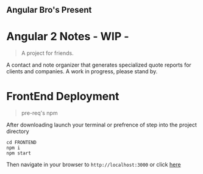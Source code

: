 ## Angular Bro's Present
# Angular 2 Notes - WIP -
> A project for friends. 

A contact and note organizer that generates specialized quote reports for clients and companies. A work in progress, please stand by. 

# FrontEnd Deployment
>pre-req's npm

After downloading launch your terminal or prefrence of  step into the project directory

```shell
cd FRONTEND
npm i
npm start
```

Then navigate in your browser to `http://localhost:3000` or click [here](http://localhost:3000)
